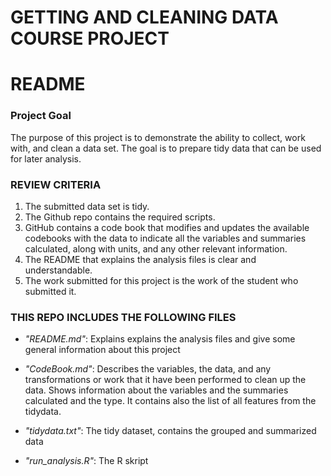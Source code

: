 # **GETTING AND CLEANING DATA COURSE PROJECT**

# **README**

### Project Goal

The purpose of this project is to demonstrate the ability to collect, work with, and clean a data set.
The goal is to prepare tidy data that can be used for later analysis. 

 
### REVIEW CRITERIA
1. The submitted data set is tidy. 
2. The Github repo contains the required scripts.
3. GitHub contains a code book that modifies and updates the available codebooks with the data to indicate all the variables and summaries calculated, along with units, and any other relevant information.
4. The README that explains the analysis files is clear and understandable.
5. The work submitted for this project is the work of the student who submitted it.


### THIS REPO INCLUDES THE FOLLOWING FILES

* *"README.md"*: Explains explains the analysis files and give some general information about this project

* *"CodeBook.md"*: Describes the variables, the data, and any transformations or work that it have been performed to clean up the data. Shows information about the variables and the summaries calculated and the type. It contains also the list of all features from the tidydata.

* *"tidydata.txt"*: The tidy dataset, contains the grouped and summarized data

* *"run_analysis.R"*: The R skript
